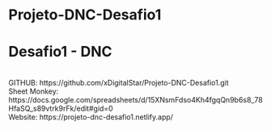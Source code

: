 # Projeto-DNC-Desafio1
<h1>Desafio1 - DNC <br> </h1>
<br>GITHUB: https://github.com/xDigitalStar/Projeto-DNC-Desafio1.git
<br>Sheet Monkey: https://docs.google.com/spreadsheets/d/15XNsmFdso4Kh4fgqQn9b6s8_78HfaSQ_s89vtrk9rFk/edit#gid=0
<br>Website: https://projeto-dnc-desafio1.netlify.app/
